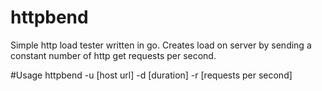 # httpbend
Simple http load tester written in go. Creates load on server by sending a constant number of http get requests per second.

#Usage
httpbend -u [host url] -d [duration] -r [requests per second]
